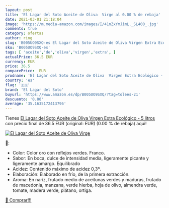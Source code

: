 ```yaml
---
layout: post
title: 'El Lagar del Soto Aceite de Oliva  Virge al 0.00 % de rebaja'
date: 2021-03-01 21:18:04
image: 'https://m.media-amazon.com/images/I/41nZxYmJimL._SL400_.jpg'
comments: true
category: ofertas
author: ring
slug: 'B005UO9SXQ-es El Lagar del Soto Aceite de Oliva Virgen Extra Ecológico -...'
sku: 'B005UO9SXQ-es'
tags: [ 'aceite','de','oliva','virgen','extra', ]
actualPrice: 36.5 EUR
currency: EUR
price: 36.5
comparePrice:  EUR
prodname: 'El Lagar del Soto Aceite de Oliva  Virgen Extra Ecológico - 5 litros'
country: 'es'
flag: '🇪🇸'
brand: 'El Lagar del Soto'
buyurl: 'https://www.amazon.es/dp/B005UO9SXQ/?tag=tolees-21'
descuento: '0.00'
average: '35.1635172413796'
---
```


Tienes [El Lagar del Soto Aceite de Oliva  Virgen Extra Ecológico - 5 litros](https://www.amazon.es/dp/B005UO9SXQ/?tag=tolees-21) con precio final de  36.5 EUR (original:  EUR) (0.00 %  de rebaja) aqui!

[![El Lagar del Soto Aceite de Oliva  Virge](https://m.media-amazon.com/images/I/41nZxYmJimL._SL400_.jpg)](https://www.amazon.es/dp/B005UO9SXQ/?tag=tolees-21)

🔎:

- Color: Color oro con reflejos verdes. Franco.
- Sabor: En boca, dulce de intensidad media, ligeramente picante y ligeramente amargo. Equilibrado
- Acidez: Contenido máximo de acidez 0,3º.
- Elaboración: Elaborado en frío, de la primera extracción.
- Aroma: En nariz, frutado medio de aceitunas verdes y maduras, frutado de macedonia, manzana, verde hierba, hoja de olivo, almendra verde, tomate, madera verde, plátano, ortiga.

[🛒 Comprar!!!](https://www.amazon.es/dp/B005UO9SXQ/?tag=tolees-21)
